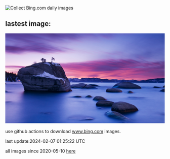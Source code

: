 ![Collect Bing.com daily images](https://github.com/counter2015/bing-daily-images/workflows/Collect%20Bing.com%20daily%20images/badge.svg)
## lastest image:
![](images/LakeTahoeRock.jpg)

use github actions to download www.bing.com images.

last update:2024-02-07 01:25:22 UTC

all images since 2020-05-10 [here](https://github.com/counter2015/bing-daily-images/tree/master/images) 
